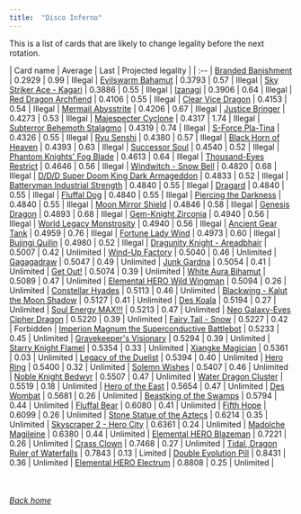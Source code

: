```yaml
---
title:  "Disco Inferno"
---
```


This is a list of cards that are likely to change legality before the next rotation.

| Card name | Average | Last | Projected legality |
| :-- |
[Branded Banishment](https://db.ygoprodeck.com/card/?search=Branded%20Banishment) | 0.2929 | 0.99 | Illegal |
[Evilswarm Bahamut](https://db.ygoprodeck.com/card/?search=Evilswarm%20Bahamut) | 0.3793 | 0.57 | Illegal |
[Sky Striker Ace - Kagari](https://db.ygoprodeck.com/card/?search=Sky%20Striker%20Ace%20-%20Kagari) | 0.3886 | 0.55 | Illegal |
[Izanagi](https://db.ygoprodeck.com/card/?search=Izanagi) | 0.3906 | 0.64 | Illegal |
[Red Dragon Archfiend](https://db.ygoprodeck.com/card/?search=Red%20Dragon%20Archfiend) | 0.4106 | 0.55 | Illegal |
[Clear Vice Dragon](https://db.ygoprodeck.com/card/?search=Clear%20Vice%20Dragon) | 0.4153 | 0.54 | Illegal |
[Mermail Abysstrite](https://db.ygoprodeck.com/card/?search=Mermail%20Abysstrite) | 0.4206 | 0.67 | Illegal |
[Justice Bringer](https://db.ygoprodeck.com/card/?search=Justice%20Bringer) | 0.4273 | 0.53 | Illegal |
[Majespecter Cyclone](https://db.ygoprodeck.com/card/?search=Majespecter%20Cyclone) | 0.4317 | 1.74 | Illegal |
[Subterror Behemoth Stalagmo](https://db.ygoprodeck.com/card/?search=Subterror%20Behemoth%20Stalagmo) | 0.4319 | 0.74 | Illegal |
[S-Force Pla-Tina](https://db.ygoprodeck.com/card/?search=S-Force%20Pla-Tina) | 0.4326 | 0.55 | Illegal |
[Ryu Senshi](https://db.ygoprodeck.com/card/?search=Ryu%20Senshi) | 0.4380 | 0.57 | Illegal |
[Black Horn of Heaven](https://db.ygoprodeck.com/card/?search=Black%20Horn%20of%20Heaven) | 0.4393 | 0.63 | Illegal |
[Successor Soul](https://db.ygoprodeck.com/card/?search=Successor%20Soul) | 0.4540 | 0.52 | Illegal |
[Phantom Knights' Fog Blade](https://db.ygoprodeck.com/card/?search=Phantom%20Knights'%20Fog%20Blade) | 0.4613 | 0.64 | Illegal |
[Thousand-Eyes Restrict](https://db.ygoprodeck.com/card/?search=Thousand-Eyes%20Restrict) | 0.4646 | 0.56 | Illegal |
[Windwitch - Snow Bell](https://db.ygoprodeck.com/card/?search=Windwitch%20-%20Snow%20Bell) | 0.4820 | 0.68 | Illegal |
[D/D/D Super Doom King Dark Armageddon](https://db.ygoprodeck.com/card/?search=D/D/D%20Super%20Doom%20King%20Dark%20Armageddon) | 0.4833 | 0.52 | Illegal |
[Batteryman Industrial Strength](https://db.ygoprodeck.com/card/?search=Batteryman%20Industrial%20Strength) | 0.4840 | 0.55 | Illegal |
[Dragard](https://db.ygoprodeck.com/card/?search=Dragard) | 0.4840 | 0.55 | Illegal |
[Fluffal Dog](https://db.ygoprodeck.com/card/?search=Fluffal%20Dog) | 0.4840 | 0.55 | Illegal |
[Piercing the Darkness](https://db.ygoprodeck.com/card/?search=Piercing%20the%20Darkness) | 0.4840 | 0.55 | Illegal |
[Moon Mirror Shield](https://db.ygoprodeck.com/card/?search=Moon%20Mirror%20Shield) | 0.4846 | 0.58 | Illegal |
[Genesis Dragon](https://db.ygoprodeck.com/card/?search=Genesis%20Dragon) | 0.4893 | 0.68 | Illegal |
[Gem-Knight Zirconia](https://db.ygoprodeck.com/card/?search=Gem-Knight%20Zirconia) | 0.4940 | 0.56 | Illegal |
[World Legacy Monstrosity](https://db.ygoprodeck.com/card/?search=World%20Legacy%20Monstrosity) | 0.4940 | 0.56 | Illegal |
[Ancient Gear Tank](https://db.ygoprodeck.com/card/?search=Ancient%20Gear%20Tank) | 0.4959 | 0.76 | Illegal |
[Fortune Lady Wind](https://db.ygoprodeck.com/card/?search=Fortune%20Lady%20Wind) | 0.4973 | 0.60 | Illegal |
[Bujingi Quilin](https://db.ygoprodeck.com/card/?search=Bujingi%20Quilin) | 0.4980 | 0.52 | Illegal |
[Dragunity Knight - Areadbhair](https://db.ygoprodeck.com/card/?search=Dragunity%20Knight%20-%20Areadbhair) | 0.5007 | 0.42 | Unlimited |
[Wind-Up Factory](https://db.ygoprodeck.com/card/?search=Wind-Up%20Factory) | 0.5040 | 0.46 | Unlimited |
[Gagagadraw](https://db.ygoprodeck.com/card/?search=Gagagadraw) | 0.5047 | 0.49 | Unlimited |
[Junk Gardna](https://db.ygoprodeck.com/card/?search=Junk%20Gardna) | 0.5054 | 0.41 | Unlimited |
[Get Out!](https://db.ygoprodeck.com/card/?search=Get%20Out!) | 0.5074 | 0.39 | Unlimited |
[White Aura Bihamut](https://db.ygoprodeck.com/card/?search=White%20Aura%20Bihamut) | 0.5089 | 0.47 | Unlimited |
[Elemental HERO Wild Wingman](https://db.ygoprodeck.com/card/?search=Elemental%20HERO%20Wild%20Wingman) | 0.5094 | 0.26 | Unlimited |
[Constellar Hyades](https://db.ygoprodeck.com/card/?search=Constellar%20Hyades) | 0.5113 | 0.46 | Unlimited |
[Blackwing - Kalut the Moon Shadow](https://db.ygoprodeck.com/card/?search=Blackwing%20-%20Kalut%20the%20Moon%20Shadow) | 0.5127 | 0.41 | Unlimited |
[Des Koala](https://db.ygoprodeck.com/card/?search=Des%20Koala) | 0.5194 | 0.27 | Unlimited |
[Soul Energy MAX!!!](https://db.ygoprodeck.com/card/?search=Soul%20Energy%20MAX!!!) | 0.5213 | 0.47 | Unlimited |
[Neo Galaxy-Eyes Cipher Dragon](https://db.ygoprodeck.com/card/?search=Neo%20Galaxy-Eyes%20Cipher%20Dragon) | 0.5220 | 0.39 | Unlimited |
[Fairy Tail - Snow](https://db.ygoprodeck.com/card/?search=Fairy%20Tail%20-%20Snow) | 0.5227 | 0.42 | Forbidden |
[Imperion Magnum the Superconductive Battlebot](https://db.ygoprodeck.com/card/?search=Imperion%20Magnum%20the%20Superconductive%20Battlebot) | 0.5233 | 0.45 | Unlimited |
[Gravekeeper's Visionary](https://db.ygoprodeck.com/card/?search=Gravekeeper's%20Visionary) | 0.5294 | 0.39 | Unlimited |
[Starry Knight Flamel](https://db.ygoprodeck.com/card/?search=Starry%20Knight%20Flamel) | 0.5354 | 0.33 | Unlimited |
[Xiangke Magician](https://db.ygoprodeck.com/card/?search=Xiangke%20Magician) | 0.5361 | 0.03 | Unlimited |
[Legacy of the Duelist](https://db.ygoprodeck.com/card/?search=Legacy%20of%20the%20Duelist) | 0.5394 | 0.40 | Unlimited |
[Hero Ring](https://db.ygoprodeck.com/card/?search=Hero%20Ring) | 0.5400 | 0.32 | Unlimited |
[Solemn Wishes](https://db.ygoprodeck.com/card/?search=Solemn%20Wishes) | 0.5407 | 0.46 | Unlimited |
[Noble Knight Bedwyr](https://db.ygoprodeck.com/card/?search=Noble%20Knight%20Bedwyr) | 0.5507 | 0.47 | Unlimited |
[Water Dragon Cluster](https://db.ygoprodeck.com/card/?search=Water%20Dragon%20Cluster) | 0.5519 | 0.18 | Unlimited |
[Hero of the East](https://db.ygoprodeck.com/card/?search=Hero%20of%20the%20East) | 0.5654 | 0.47 | Unlimited |
[Des Wombat](https://db.ygoprodeck.com/card/?search=Des%20Wombat) | 0.5681 | 0.26 | Unlimited |
[Beastking of the Swamps](https://db.ygoprodeck.com/card/?search=Beastking%20of%20the%20Swamps) | 0.5794 | 0.44 | Unlimited |
[Fluffal Bear](https://db.ygoprodeck.com/card/?search=Fluffal%20Bear) | 0.6080 | 0.41 | Unlimited |
[Fifth Hope](https://db.ygoprodeck.com/card/?search=Fifth%20Hope) | 0.6099 | 0.26 | Unlimited |
[Stone Statue of the Aztecs](https://db.ygoprodeck.com/card/?search=Stone%20Statue%20of%20the%20Aztecs) | 0.6214 | 0.35 | Unlimited |
[Skyscraper 2 - Hero City](https://db.ygoprodeck.com/card/?search=Skyscraper%202%20-%20Hero%20City) | 0.6361 | 0.24 | Unlimited |
[Madolche Magileine](https://db.ygoprodeck.com/card/?search=Madolche%20Magileine) | 0.6380 | 0.44 | Unlimited |
[Elemental HERO Blazeman](https://db.ygoprodeck.com/card/?search=Elemental%20HERO%20Blazeman) | 0.7221 | 0.26 | Unlimited |
[Crass Clown](https://db.ygoprodeck.com/card/?search=Crass%20Clown) | 0.7468 | 0.27 | Unlimited |
[Tidal, Dragon Ruler of Waterfalls](https://db.ygoprodeck.com/card/?search=Tidal,%20Dragon%20Ruler%20of%20Waterfalls) | 0.7843 | 0.13 | Limited |
[Double Evolution Pill](https://db.ygoprodeck.com/card/?search=Double%20Evolution%20Pill) | 0.8431 | 0.36 | Unlimited |
[Elemental HERO Electrum](https://db.ygoprodeck.com/card/?search=Elemental%20HERO%20Electrum) | 0.8808 | 0.25 | Unlimited |

<br>

###### [Back home](index)